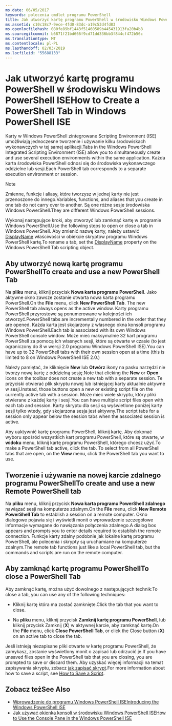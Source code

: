 ```yaml
---
ms.date: 06/05/2017
keywords: polecenia cmdlet programu PowerShell
title: Jak utworzyć kartę programu PowerShell w środowisku Windows PowerShell ISE
ms.assetid: c10c18c7-9ece-4fd0-83dc-a19c53d4fd83
ms.openlocfilehash: 080fe89bf1443f51460589b445431913fa20b4b8
ms.sourcegitcommit: b6871f21bd666f9cd71dd336bb3f844cf472b56c
ms.translationtype: MT
ms.contentlocale: pl-PL
ms.lasthandoff: 02/03/2019
ms.locfileid: "55688133"
---
```

# <a name="how-to-create-a-powershell-tab-in-windows-powershell-ise"></a><span data-ttu-id="7d02c-103">Jak utworzyć kartę programu PowerShell w środowisku Windows PowerShell ISE</span><span class="sxs-lookup"><span data-stu-id="7d02c-103">How to Create a PowerShell Tab in Windows PowerShell ISE</span></span>

<span data-ttu-id="7d02c-104">Karty w Windows PowerShell zintegrowane Scripting Environment (ISE) umożliwiają jednoczesne tworzenie i używanie kilku środowiskach wykonawczych w tej samej aplikacji.</span><span class="sxs-lookup"><span data-stu-id="7d02c-104">Tabs in the Windows PowerShell Integrated Scripting Environment (ISE) allow you to simultaneously create and use several execution environments within the same application.</span></span>
<span data-ttu-id="7d02c-105">Każda karta środowiska PowerShell odnosi się do środowiska wykonawczego oddzielne lub sesji.</span><span class="sxs-lookup"><span data-stu-id="7d02c-105">Each PowerShell tab corresponds to a separate execution environment or session.</span></span>

> [!NOTE]
> <span data-ttu-id="7d02c-106">Zmienne, funkcje i aliasy, które tworzysz w jednej karty nie jest przenoszone do innego.</span><span class="sxs-lookup"><span data-stu-id="7d02c-106">Variables, functions, and aliases that you create in one tab do not carry over to another.</span></span> <span data-ttu-id="7d02c-107">Są one różne sesje środowiska Windows PowerShell.</span><span class="sxs-lookup"><span data-stu-id="7d02c-107">They are different Windows PowerShell sessions.</span></span>

<span data-ttu-id="7d02c-108">Wykonaj następujące kroki, aby otworzyć lub zamknąć kartę w programie Windows PowerShell.</span><span class="sxs-lookup"><span data-stu-id="7d02c-108">Use the following steps to open or close a tab in Windows PowerShell.</span></span>
<span data-ttu-id="7d02c-109">Aby zmienić nazwę karty, należy ustawić [DisplayName](object-model/The-PowerShellTab-Object.md#displayname) właściwości w obiekcie skryptów programu Windows PowerShell kartę.</span><span class="sxs-lookup"><span data-stu-id="7d02c-109">To rename a tab, set the [DisplayName](object-model/The-PowerShellTab-Object.md#displayname) property on the Windows PowerShell Tab scripting object.</span></span>

## <a name="to-create-and-use-a-new-powershell-tab"></a><span data-ttu-id="7d02c-110">Aby utworzyć nową kartę programu PowerShell</span><span class="sxs-lookup"><span data-stu-id="7d02c-110">To create and use a new PowerShell Tab</span></span>

<span data-ttu-id="7d02c-111">Na **pliku** menu, kliknij przycisk **Nowa karta programu PowerShell**. Jako aktywne okno zawsze zostanie otwarta nowa karta programu PowerShell.</span><span class="sxs-lookup"><span data-stu-id="7d02c-111">On the **File** menu, click **New PowerShell Tab**. The new PowerShell tab always opens as the active window.</span></span>
<span data-ttu-id="7d02c-112">Karty programu PowerShell przyrostowe są ponumerowane w kolejności ich otworzyć.</span><span class="sxs-lookup"><span data-stu-id="7d02c-112">PowerShell tabs are incrementally numbered in the order that they are opened.</span></span>
<span data-ttu-id="7d02c-113">Każda karta jest skojarzony z własnego okna konsoli programu Windows PowerShell.</span><span class="sxs-lookup"><span data-stu-id="7d02c-113">Each tab is associated with its own Windows PowerShell console window.</span></span>
<span data-ttu-id="7d02c-114">Może mieć maksymalnie 32 kart programu PowerShell za pomocą ich własnych sesji, które są otwarte w czasie (to jest ograniczony do 8 w wersji 2.0 programu Windows PowerShell ISE).</span><span class="sxs-lookup"><span data-stu-id="7d02c-114">You can have up to 32 PowerShell tabs with their own session open at a time (this is limited to 8 on Windows PowerShell ISE 2.0.)</span></span>

<span data-ttu-id="7d02c-115">Należy pamiętać, że kliknięcie **New** lub **Otwórz** ikony na pasku narzędzi nie tworzy nową kartę z oddzielną sesję.</span><span class="sxs-lookup"><span data-stu-id="7d02c-115">Note that clicking the **New** or **Open** icons on the toolbar does not create a new tab with a separate session.</span></span>
<span data-ttu-id="7d02c-116">Te przyciski otwierać plik skryptu nowej lub istniejącej karty aktualnie aktywne w sesji.</span><span class="sxs-lookup"><span data-stu-id="7d02c-116">Instead, those buttons open a new or existing script file on the currently active tab with a session.</span></span>
<span data-ttu-id="7d02c-117">Może mieć wiele skryptu, który pliki otwierane z każdej karty i sesji.</span><span class="sxs-lookup"><span data-stu-id="7d02c-117">You can have multiple script files open with each tab and session.</span></span>
<span data-ttu-id="7d02c-118">Karty skryptu dla sesji są wyświetlone poniżej karty sesji tylko wtedy, gdy skojarzona sesja jest aktywny.</span><span class="sxs-lookup"><span data-stu-id="7d02c-118">The script tabs for a session only appear below the session tabs when the associated session is active.</span></span>

<span data-ttu-id="7d02c-119">Aby uaktywnić kartę programu PowerShell, kliknij kartę. Aby dokonać wyboru spośród wszystkich kart programu PowerShell, które są otwarte, w **widoku** menu, kliknij kartę programu PowerShell, którego chcesz użyć.</span><span class="sxs-lookup"><span data-stu-id="7d02c-119">To make a PowerShell tab active, click the tab. To select from all PowerShell tabs that are open, on the **View** menu, click the PowerShell tab you want to use.</span></span>

## <a name="to-create-and-use-a-new-remote-powershell-tab"></a><span data-ttu-id="7d02c-120">Tworzenie i używanie na nowej karcie zdalnego programu PowerShell</span><span class="sxs-lookup"><span data-stu-id="7d02c-120">To create and use a new Remote PowerShell tab</span></span>

<span data-ttu-id="7d02c-121">Na **pliku** menu, kliknij przycisk **Nowa karta programu PowerShell zdalnego** nawiązać sesji na komputerze zdalnym.</span><span class="sxs-lookup"><span data-stu-id="7d02c-121">On the **File** menu, click **New Remote PowerShell Tab** to establish a session on a remote computer.</span></span>
<span data-ttu-id="7d02c-122">Okno dialogowe pojawia się i wyświetli monit o wprowadzenie szczegółowe informacje wymagane do nawiązania połączenia zdalnego.</span><span class="sxs-lookup"><span data-stu-id="7d02c-122">A dialog box appears and prompts you to enter details required to establish the remote connection.</span></span>
<span data-ttu-id="7d02c-123">Funkcje karty zdalny podobnie jak lokalne kartę programu PowerShell, ale polecenia i skrypty są uruchamiane na komputerze zdalnym.</span><span class="sxs-lookup"><span data-stu-id="7d02c-123">The remote tab functions just like a local PowerShell tab, but the commands and scripts are run on the remote computer.</span></span>

## <a name="to-close-a-powershell-tab"></a><span data-ttu-id="7d02c-124">Aby zamknąć kartę programu PowerShell</span><span class="sxs-lookup"><span data-stu-id="7d02c-124">To close a PowerShell Tab</span></span>

<span data-ttu-id="7d02c-125">Aby zamknąć kartę, można użyć dowolnego z następujących technik:</span><span class="sxs-lookup"><span data-stu-id="7d02c-125">To close a tab, you can use any of the following techniques:</span></span>

- <span data-ttu-id="7d02c-126">Kliknij kartę która ma zostać zamknięte.</span><span class="sxs-lookup"><span data-stu-id="7d02c-126">Click the tab that you want to close.</span></span>

- <span data-ttu-id="7d02c-127">Na **pliku** menu, kliknij przycisk **Zamknij kartę programu PowerShell**, lub kliknij przycisk Zamknij (**X**) w aktywnej karcie, aby zamknąć kartę.</span><span class="sxs-lookup"><span data-stu-id="7d02c-127">On the **File** menu, click **Close PowerShell Tab**, or click  the Close button  (**X**) on an active tab to close the tab.</span></span>

<span data-ttu-id="7d02c-128">Jeśli istnieją niezapisane pliki otwarte w kartę programu PowerShell, że zamykasz, zostanie wyświetlony monit o zapisać lub odrzucić je.</span><span class="sxs-lookup"><span data-stu-id="7d02c-128">If you have unsaved files open in the PowerShell tab that you are closing, you are prompted to save or discard them.</span></span>
<span data-ttu-id="7d02c-129">Aby uzyskać więcej informacji na temat zapisywania skryptu, zobacz [jak zapisać skrypt](How-to-Write-and-Run-Scripts-in-the-Windows-PowerShell-ISE.md#how-to-save-a-script).</span><span class="sxs-lookup"><span data-stu-id="7d02c-129">For more information about how to save a script, see [How to Save a Script](How-to-Write-and-Run-Scripts-in-the-Windows-PowerShell-ISE.md#how-to-save-a-script).</span></span>

## <a name="see-also"></a><span data-ttu-id="7d02c-130">Zobacz też</span><span class="sxs-lookup"><span data-stu-id="7d02c-130">See Also</span></span>

- [<span data-ttu-id="7d02c-131">Wprowadzenie do programu Windows PowerShell ISE</span><span class="sxs-lookup"><span data-stu-id="7d02c-131">Introducing the Windows PowerShell ISE</span></span>](Introducing-the-Windows-PowerShell-ISE.md)
- [<span data-ttu-id="7d02c-132">Jak używać okienka konsoli w środowisku Windows PowerShell ISE</span><span class="sxs-lookup"><span data-stu-id="7d02c-132">How to Use the Console Pane in the Windows PowerShell ISE</span></span>](How-to-Use-the-Console-Pane-in-the-Windows-PowerShell-ISE.md)